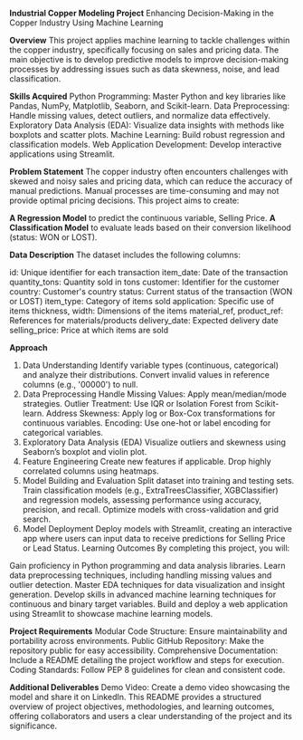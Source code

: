 
**Industrial Copper Modeling Project**
Enhancing Decision-Making in the Copper Industry Using Machine Learning

**Overview**
This project applies machine learning to tackle challenges within the copper industry, specifically focusing on sales and pricing data. The main objective is to develop predictive models to improve decision-making processes by addressing issues such as data skewness, noise, and lead classification.

**Skills Acquired**
Python Programming: Master Python and key libraries like Pandas, NumPy, Matplotlib, Seaborn, and Scikit-learn.
Data Preprocessing: Handle missing values, detect outliers, and normalize data effectively.
Exploratory Data Analysis (EDA): Visualize data insights with methods like boxplots and scatter plots.
Machine Learning: Build robust regression and classification models.
Web Application Development: Develop interactive applications using Streamlit.

**Problem Statement**
The copper industry often encounters challenges with skewed and noisy sales and pricing data, which can reduce the accuracy of manual predictions. Manual processes are time-consuming and may not provide optimal pricing decisions. This project aims to create:

**A Regression Model** to predict the continuous variable, Selling Price.
**A Classification Model** to evaluate leads based on their conversion likelihood (status: WON or LOST).

**Data Description**
The dataset includes the following columns:

id: Unique identifier for each transaction
item_date: Date of the transaction
quantity_tons: Quantity sold in tons
customer: Identifier for the customer
country: Customer's country
status: Current status of the transaction (WON or LOST)
item_type: Category of items sold
application: Specific use of items
thickness, width: Dimensions of the items
material_ref, product_ref: References for materials/products
delivery_date: Expected delivery date
selling_price: Price at which items are sold


**Approach**
1. Data Understanding
Identify variable types (continuous, categorical) and analyze their distributions.
Convert invalid values in reference columns (e.g., '00000') to null.
2. Data Preprocessing
Handle Missing Values: Apply mean/median/mode strategies.
Outlier Treatment: Use IQR or Isolation Forest from Scikit-learn.
Address Skewness: Apply log or Box-Cox transformations for continuous variables.
Encoding: Use one-hot or label encoding for categorical variables.
3. Exploratory Data Analysis (EDA)
Visualize outliers and skewness using Seaborn’s boxplot and violin plot.
4. Feature Engineering
Create new features if applicable.
Drop highly correlated columns using heatmaps.
5. Model Building and Evaluation
Split dataset into training and testing sets.
Train classification models (e.g., ExtraTreesClassifier, XGBClassifier) and regression models, assessing performance using accuracy, precision, and recall.
Optimize models with cross-validation and grid search.
6. Model Deployment
Deploy models with Streamlit, creating an interactive app where users can input data to receive predictions for Selling Price or Lead Status.
Learning Outcomes
By completing this project, you will:

Gain proficiency in Python programming and data analysis libraries.
Learn data preprocessing techniques, including handling missing values and outlier detection.
Master EDA techniques for data visualization and insight generation.
Develop skills in advanced machine learning techniques for continuous and binary target variables.
Build and deploy a web application using Streamlit to showcase machine learning models.

**Project Requirements**
Modular Code Structure: Ensure maintainability and portability across environments.
Public GitHub Repository: Make the repository public for easy accessibility.
Comprehensive Documentation: Include a README detailing the project workflow and steps for execution.
Coding Standards: Follow PEP 8 guidelines for clean and consistent code.

**Additional Deliverables**
Demo Video: Create a demo video showcasing the model and share it on LinkedIn.
This README provides a structured overview of project objectives, methodologies, and learning outcomes, offering collaborators and users a clear understanding of the project and its significance.











